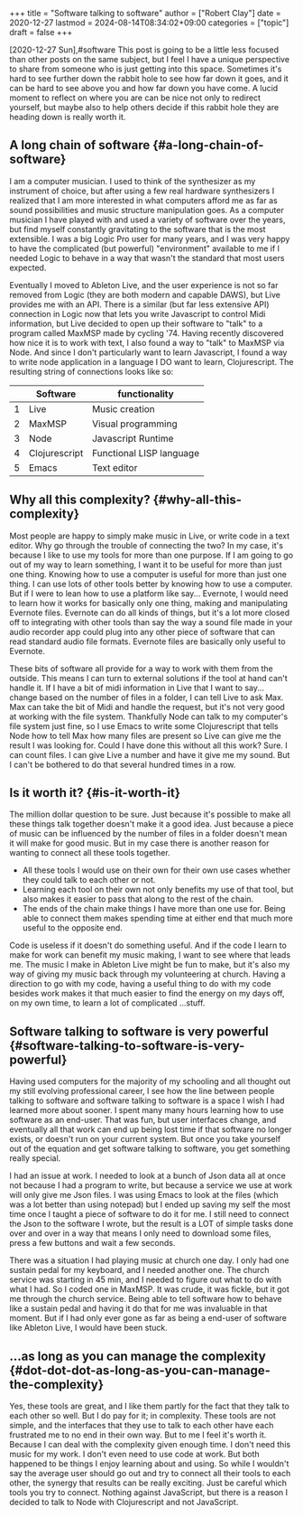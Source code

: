 +++
title = "Software talking to software"
author = ["Robert Clay"]
date = 2020-12-27
lastmod = 2024-08-14T08:34:02+09:00
categories = ["topic"]
draft = false
+++

<span class="timestamp-wrapper"><span class="timestamp">[2020-12-27 Sun]</span></span>,#software
This post is going to be a little less focused than other posts on the same
subject, but I feel I have a unique perspective to share from someone who is
just getting into this space. Sometimes it's hard to see further down the rabbit
hole to see how far down it goes, and it can be hard to see above you and how far
down you have come. A lucid moment to reflect on where you are can be nice not
only to redirect yourself, but maybe also to help others decide if this rabbit
hole they are heading down is really worth it.


## A long chain of software {#a-long-chain-of-software}

I am a computer musician. I used to think of the synthesizer as my instrument of
choice, but after using a few real hardware synthesizers I realized that I am
more interested in what computers afford me as far as sound possibilities and
music structure manipulation goes. As a computer musician I have played with and
used a variety of software over the years, but find myself constantly
gravitating to the software that is the most extensible. I was a big Logic Pro
user for many years, and I was very happy to have the complicated (but powerful)
"environment" available to me if I needed Logic to behave in a way that wasn't
the standard that most users expected.

Eventually I moved to Ableton Live, and the user experience is not so far
removed from Logic (they are both modern and capable DAWS), but Live provides me
with an API. There is a similar (but far less extensive API) connection in Logic
now that lets you write Javascript to control Midi information, but Live decided
to open up their software to "talk" to a program called MaxMSP made by cycling
'74. Having recently discovered how nice it is to work with text, I also found a
way to "talk" to MaxMSP via Node. And since I don't particularly want to learn
Javascript, I found a way to write node application in a language I DO want to
learn, Clojurescript. The resulting string of connections looks like so:

|   | Software      | functionality            |
|---|---------------|--------------------------|
| 1 | Live          | Music creation           |
| 2 | MaxMSP        | Visual programming       |
| 3 | Node          | Javascript Runtime       |
| 4 | Clojurescript | Functional LISP language |
| 5 | Emacs         | Text editor              |


## Why all this complexity? {#why-all-this-complexity}

Most people are happy to simply make music in Live, or write code in a text
editor. Why go through the trouble of connecting the two? In my case, it's
because I like to use my tools for more than one purpose. If I am going to go
out of my way to learn something, I want it to be useful for more than just one
thing. Knowing how to use a computer is useful for more than just one thing. I
can use lots of other tools better by knowing how to use a computer. But if I
were to lean how to use a platform like say... Evernote, I would need to learn
how it works for basically only one thing, making and manipulating Evernote
files. Evernote can do all kinds of things, but it's a lot more closed off to
integrating with other tools than say the way a sound file made in your audio
recorder app could plug into any other piece of software that can read standard
audio file formats. Evernote files are basically only useful to Evernote.

These bits of software all provide for a way to work with them from the outside.
This means I can turn to external solutions if the tool at hand can't handle it.
If I have a bit of midi information in Live that I want to say... change based
on the number of files in a folder, I can tell Live to ask Max. Max can take the
bit of Midi and handle the request, but it's not very good at working with the
file system. Thankfully Node can talk to my computer's file system just fine, so
I use Emacs to write some Clojurescript that tells Node how to tell Max how
many files are present so Live can give me the result I was looking for. Could I
have done this without all this work? Sure. I can count files. I can give Live a
number and have it give me my sound. But I can't be bothered to do that several
hundred times in a row.


## Is it worth it? {#is-it-worth-it}

The million dollar question to be sure. Just because it's possible to make all
these things talk together doesn't make it a good idea. Just because a piece of
music can be influenced by the number of files in a folder doesn't mean it will
make for good music. But in my case there is another reason for wanting to
connect all these tools together.

-   All these tools I would use on their own for their own use cases whether they
    could talk to each other or not.
-   Learning each tool on their own not only benefits my use of that tool, but
    also makes it easier to pass that along to the rest of the chain.
-   The ends of the chain make things I have more than one use for. Being able to
    connect them makes spending time at either end that much more useful to the
    opposite end.

Code is useless if it doesn't do something useful. And if the code I learn to
make for work can benefit my music making, I want to see where that leads me.
The music I make in Ableton Live might be fun to make, but it's also my way of
giving my music back through my volunteering at church. Having a direction to go
with my code, having a useful thing to do with my code besides work makes it
that much easier to find the energy on my days off, on my own time, to learn a
lot of complicated ...stuff.


## Software talking to software is very powerful {#software-talking-to-software-is-very-powerful}

Having used computers for the majority of my schooling and all thought out my
still evolving professional career, I see how the line between people talking to
software and software talking to software is a space I wish I had learned more
about sooner. I spent many many hours learning how to use software as an
end-user. That was fun, but user interfaces change, and eventually all that work
can end up being lost time if that software no longer exists, or doesn't run on
your current system. But once you take yourself out of the equation and get
software talking to software, you get something really special.

I had an issue at work. I needed to look at a bunch of Json data all at once not
because I had a program to write, but because a service we use at work will
only give me Json files. I was using Emacs to look at the files (which was a lot
better than using notepad) but I ended up saving my self the most time once I
taught a piece of software to do it for me. I still need to connect the Json to
the software I wrote, but the result is a LOT of simple tasks done over and over
in a way that means I only need to download some files, press a few buttons and
wait a few seconds.

There was a situation I had playing music at church one day. I only had one
sustain pedal for my keyboard, and I needed another one. The church service was
starting in 45 min, and I needed to figure out what to do with what I had. So I
coded one in MaxMSP. It was crude, it was fickle, but it got me through the
church service. Being able to tell software how to behave like a sustain pedal
and having it do that for me was invaluable in that moment. But if I had only
ever gone as far as being a end-user of software like Ableton Live, I would have
been stuck.


## ...as long as you can manage the complexity {#dot-dot-dot-as-long-as-you-can-manage-the-complexity}

Yes, these tools are great, and I like them partly for the fact that they talk
to each other so well. But I do pay for it; in complexity. These tools are not
simple, and the interfaces that they use to talk to each other have each
frustrated me to no end in their own way. But to me I feel it's worth it.
Because I can deal with the complexity given enough time. I don't need this
music for my work. I don't even need to use code at work. But both happened to be
things I enjoy learning about and using. So while I wouldn't say the average
user should go out and try to connect all their tools to each other, the synergy
that results can be really exciting. Just be careful which tools you try to
connect. Nothing against JavaScript, but there is a reason I decided to talk to
Node with Clojurescript and not JavaScript.
